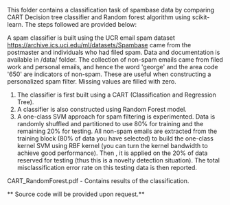 This folder contains a classification task of spambase data by comparing CART Decision tree classifier and Random forest algorithm using scikit-learn. The steps followed are provided below:   

A spam classifier is built using the UCR email spam dataset https://archive.ics.uci.edu/ml/datasets/Spambase came from the postmaster and individuals who had filed spam. Data and documentation is available in /data/ folder. The collection of non-spam emails came from
filed work and personal emails, and hence the word 'george' and the area code '650' are indicators of non-spam. These are useful when constructing a personalized spam filter. Missing values are filled with zero.   

1. The classifier is first built using a CART (Classification and Regression Tree).  
2. A classifier is also constructed using Random Forest model. 
3. A one-class SVM approach for spam filtering is experimented. Data is randomly shuffled and partitioned to use 80% for training and the remaining 20% for testing. All non-spam emails are extracted from the training block (80% of data you have selected) to build the one-class kernel SVM using RBF kernel (you can turn the kernel bandwidth to achieve good performance). Then , it is applied on the 20% of data reserved for testing (thus this is a novelty detection situation). The total misclassification error rate on this testing data is then reported.   

CART_RandomForest.pdf - Contains results of the classification.  

** Source code will be provided upon request.**
